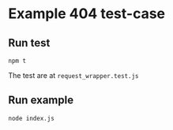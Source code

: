 # Example 404 test-case

## Run test

```
npm t
```

The test are at ```request_wrapper.test.js```

## Run example

```
node index.js
```
